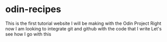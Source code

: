 # odin-recipes
This is the first tutorial website I will be making with the Odin Project
Right now I am looking to integrate git and github with the code that I write 
Let's see how I go with this 